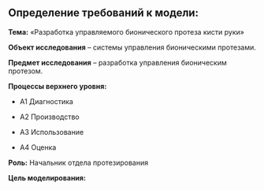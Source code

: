 ## Определение требований к модели:
**Тема:** «Разработка управляемого бионического протеза кисти руки»

**Объект исследования** – системы управления бионическими протезами.

**Предмет исследования** – разработка управления бионическим протезом.

**Процессы верхнего уровня:**

* A1 Диагностика 

* A2 Производство 

* A3 Использование 

* A4 Оценка 

**Роль:**
Начальник отдела протезирования

**Цель моделирования:**


